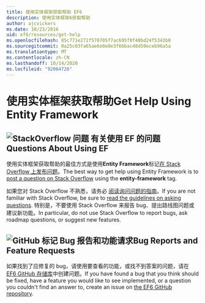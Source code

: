 ```yaml
---
title: 使用实体框架获取帮助 EF6
description: 使用实体框架6获取帮助
author: ajcvickers
ms.date: 10/23/2016
uid: ef6/resources/get-help
ms.openlocfilehash: 85c771e271f570705f7ac695f0f48bd24f5343b0
ms.sourcegitcommit: 0a25c03fa65ae6e0e0e3f66bac48d59eceb96a5a
ms.translationtype: MT
ms.contentlocale: zh-CN
ms.lasthandoff: 10/14/2020
ms.locfileid: "92064726"
---
```

# <a name="get-help-using-entity-framework"></a><span data-ttu-id="0ad7b-103">使用实体框架获取帮助</span><span class="sxs-lookup"><span data-stu-id="0ad7b-103">Get Help Using Entity Framework</span></span>
## <a name="stackoverflow-questions-questions-about-using-ef"></a>![StackOverflow 问题](~/ef6/media/stackoverflow.png) <span data-ttu-id="0ad7b-105">有关使用 EF 的问题</span><span class="sxs-lookup"><span data-stu-id="0ad7b-105">Questions About Using EF</span></span>  

<span data-ttu-id="0ad7b-106">使用实体框架获取帮助的最佳方式是使用**Entity Framework**标记[在 Stack Overflow 上发布问题](https://stackoverflow.com/questions/ask)。</span><span class="sxs-lookup"><span data-stu-id="0ad7b-106">The best way to get help using Entity Framework is to [post a question on Stack Overflow](https://stackoverflow.com/questions/ask) using the **entity-framework** tag.</span></span>  

<span data-ttu-id="0ad7b-107">如果您对 Stack Overflow 不熟悉，请务必 [阅读询问问题的指南](https://stackoverflow.com/help/asking)。</span><span class="sxs-lookup"><span data-stu-id="0ad7b-107">If you are not familiar with Stack Overflow, be sure to [read the guidelines on asking questions](https://stackoverflow.com/help/asking).</span></span> <span data-ttu-id="0ad7b-108">特别是，不要使用 Stack Overflow 来报告 bug、提出路线图问题或建议新功能。</span><span class="sxs-lookup"><span data-stu-id="0ad7b-108">In particular, do not use Stack Overflow to report bugs, ask roadmap questions, or suggest new features.</span></span>  

## <a name="github-mark-bug-reports-and-feature-requests"></a>![GitHub 标记](~/ef6/media/github-mark-32px.png) <span data-ttu-id="0ad7b-110">Bug 报告和功能请求</span><span class="sxs-lookup"><span data-stu-id="0ad7b-110">Bug Reports and Feature Requests</span></span>  

<span data-ttu-id="0ad7b-111">如果找到了应修复的 bug，请使用要查看的功能，或找不到答案的问题，请在 [EF6 GitHub 存储库](https://github.com/aspnet/EntityFramework6/issues)中创建问题。</span><span class="sxs-lookup"><span data-stu-id="0ad7b-111">If you have found a bug that you think should be fixed, have a feature you would like to see implemented, or a question you couldn't find an answer to, create an issue on [the EF6 GitHub repository](https://github.com/aspnet/EntityFramework6/issues).</span></span>
